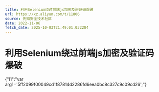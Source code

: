 ```yaml
---
title: 利用Selenium绕过前端js加密及验证码爆破
url: https://xz.aliyun.com/t/11806
source: 先知安全技术社区
date: 2022-11-06
fetch_date: 2025-10-03T21:49:01.032284
---
```


# 利用Selenium绕过前端js加密及验证码爆破

{"l1":"var arg1='5ff2099f00049cd1f87814d2286fd6eea0bc8c327c9c09cd26';"}